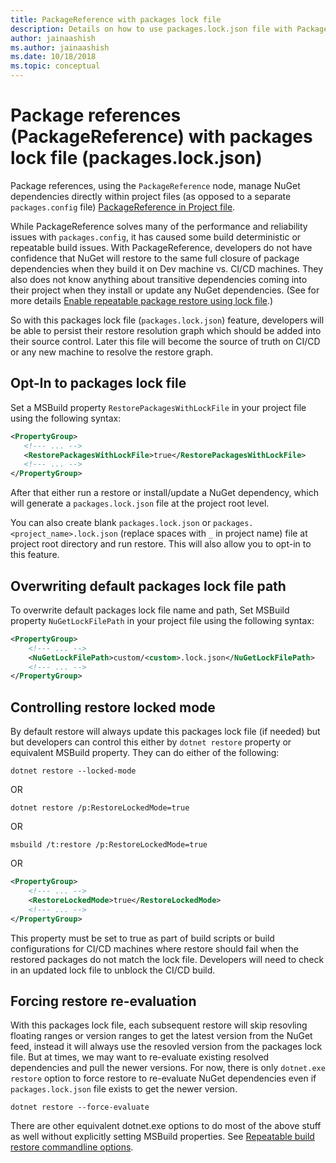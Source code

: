 ```yaml
---
title: PackageReference with packages lock file
description: Details on how to use packages.lock.json file with PackageReference by NuGet 4.9+ and VS2017 and .NET Core 2.1.5xx
author: jainaashish
ms.author: jainaashish
ms.date: 10/18/2018
ms.topic: conceptual
---
```


# Package references (PackageReference) with packages lock file (packages.lock.json)

Package references, using the `PackageReference` node, manage NuGet dependencies directly within project files (as opposed to a separate `packages.config` file) [PackageReference in Project file](https://docs.microsoft.com/en-us/nuget/consume-packages/package-references-in-project-files). 

While PackageReference solves many of the performance and reliability issues with `packages.config`, it has caused some build deterministic or repeatable build issues. With PackageReference, developers do not have confidence that NuGet will restore to the same full closure of package dependencies when they build it on Dev machine vs. CI/CD machines. They also does not know anything about transitive dependencies coming into their project when they install or update any NuGet dependencies. (See for more details [Enable repeatable package restore using lock file](https://github.com/NuGet/Home/wiki/Enable-repeatable-package-restore-using-lock-file).)

So with this packages lock file (`packages.lock.json`) feature, developers will be able to persist their restore resolution graph which should be added into their source control. Later this file will become the source of truth on CI/CD or any new machine to resolve the restore graph.

 ## Opt-In to packages lock file
 
 Set a MSBuild property `RestorePackagesWithLockFile` in your project file using the following syntax:
 
 ```xml
<PropertyGroup>
    <!--- ... -->
    <RestorePackagesWithLockFile>true</RestorePackagesWithLockFile>
    <!--- ... -->
</PropertyGroup>    
```

After that either run a restore or install/update a NuGet dependency, which will generate a `packages.lock.json` file at the project root level.

You can also create blank `packages.lock.json` or `packages.<project_name>.lock.json` (replace spaces with `_` in project name) file at project root directory and run restore. This will also allow you to opt-in to this feature.

## Overwriting default packages lock file path

To overwrite default packages lock file name and path, Set MSBuild property `NuGetLockFilePath` in your project file using the following syntax:

```xml
<PropertyGroup>
    <!--- ... -->
    <NuGetLockFilePath>custom/<custom>.lock.json</NuGetLockFilePath>
    <!--- ... -->
</PropertyGroup>    
```

## Controlling restore locked mode

By default restore will always update this packages lock file (if needed) but but developers can control this either by `dotnet restore` property or equivalent MSBuild property. They can do either of the following:

`dotnet restore --locked-mode`

OR

`dotnet restore /p:RestoreLockedMode=true`

OR

`msbuild /t:restore /p:RestoreLockedMode=true`

OR

```xml
<PropertyGroup>
    <!--- ... -->
    <RestoreLockedMode>true</RestoreLockedMode>
    <!--- ... -->
</PropertyGroup>    
```

This property must be set to true as part of build scripts or build configurations for CI/CD machines where restore should fail when the restored packages do not match the lock file. Developers will need to check in an updated lock file to unblock the CI/CD build.

## Forcing restore re-evaluation

With this packages lock file, each subsequent restore will skip resovling floating ranges or version ranges to get the latest version from the NuGet feed, instead it will always use the resovled version from the packages lock file. But at times, we may want to re-evaluate existing resolved dependencies and pull the newer versions. For now, there is only `dotnet.exe restore` option to force restore to re-evaluate NuGet dependencies even if `packages.lock.json` file exists to get the newer version.

`dotnet restore --force-evaluate`

There are other equivalent dotnet.exe options to do most of the above stuff as well without explicitly setting MSBuild properties. See [Repeatable build restore commandline options](https://github.com/NuGet/Home/wiki/Enable-repeatable-package-restore-using-lock-file#restore-command-line-options).
